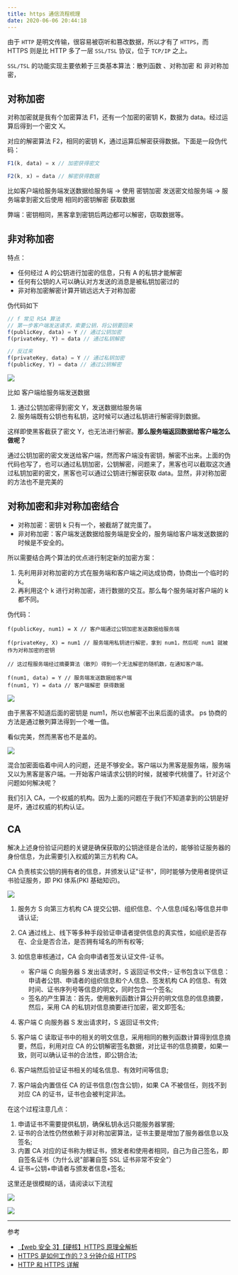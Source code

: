 ```yaml
---
title: https 通信流程梳理
date: 2020-06-06 20:44:18
---
```


由于 `HTTP` 是明文传输，很容易被窃听和篡改数据，所以才有了 `HTTPS`，而 HTTPS 则是比 HTTP 多了一层 `SSL/TSL` 协议，位于 `TCP/IP` 之上。

`SSL/TSL` 的功能实现主要依赖于三类基本算法：散列函数 、对称加密 和 非对称加密，

## 对称加密

对称加密就是我有个加密算法 F1，还有一个加密的密钥 K，数据为 data。经过运算后得到一个密文 X。

对应的解密算法 F2，相同的密钥 K，通过运算后解密获得数据。下面是一段伪代码：

```js
F1(k, data) = x // 加密获得密文

F2(k, x) = data // 解密获得数据
```

比如客户端给服务端发送数据给服务端 -> 使用 <span class='orange'>密钥加密</span> 发送密文给服务端 -> 服务端拿到密文后使用 <span class='orange'>相同的密钥解密</span> 获取数据

弊端：密钥相同，黑客拿到密钥后两边都可以解密，窃取数据等。

## 非对称加密

特点：

- 任何经过 A 的公钥进行加密的信息，只有 A 的私钥才能解密
- 任何有公钥的人可以确认对方发送的消息是被私钥加密过的
- 非对称加密解密计算开销远远大于对称加密

伪代码如下

```js
// f 常见 RSA 算法
// 第一步客户端发送请求，索要公钥，将公钥要回来
f(publicKey, data) = Y // 通过公钥加密
f(privateKey, Y) = data // 通过私钥解密

// 反过来
f(privateKey, data) = Y // 通过私钥加密
f(publicKey, Y) = data // 通过公钥解密
```

![](../../assets/http/series/asymmetric.png)

比如 客户端给服务端发送数据

1. 通过公钥加密得到密文 Y，发送数据给服务端
2. 服务端既有公钥也有私钥，这时候可以通过私钥进行解密得到数据。

这样即使黑客截获了密文 Y，也无法进行解密。**那么服务端返回数据给客户端怎么做呢？**

通过公钥加密的密文发送给客户端，然而客户端没有密钥，解密不出来。上面的伪代码也写了，也可以通过私钥加密，公钥解密，问题来了，黑客也可以截取这次通过私钥加密的密文，黑客也可以通过公钥进行解密获取 data。显然，非对称加密的方法也不是完美的

## 对称加密和非对称加密结合

- 对称加密：密钥 k 只有一个，被截胡了就完蛋了。
- 非对称加密：客户端发送数据给服务端是安全的，服务端给客户端发送数据的时候是不安全的。

所以需要结合两个算法的优点进行制定新的加密方案：

1. 先利用非对称加密的方式在服务端和客户端之间达成协商，协商出一个临时的 k。
2. 再利用这个 k 进行对称加密，进行数据的交互。那么每个服务端对客户端的 k 都不同。

伪代码：

```TS
f(publicKey, num1) = X // 客户端通过公钥加密发送数据给服务端

f(privateKey, X) = num1 // 服务端用私钥进行解密，拿到 num1，然后呢 num1 就被作为对称加密的密钥

// 这过程服务端经过摘要算法（散列）得到一个无法解密的随机数，在通知客户端。

f(num1, data) = Y // 服务端发送数据给客户端
f(num1, Y) = data // 客户端解密 获得数据
```

![](../../assets/http/series/hybrid-encryption2.png)

由于黑客不知道后面的密钥是 num1，所以也解密不出来后面的请求。 ps 协商的方法是通过散列算法得到一个唯一值。

看似完美，然而黑客也不是盖的。

![](../../assets/http/series/attack.png)

混合加密面临着中间人的问题，还是不够安全。客户端以为黑客是服务端，服务端又以为黑客是客户端。一开始客户端请求公钥的时候，就被李代桃僵了。针对这个问题如何解决呢？

我们引入 CA，一个权威的机构。因为上面的问题在于我们不知道拿到的公钥是好是坏，通过权威的机构认证。

## CA

解决上述身份验证问题的关键是确保获取的公钥途径是合法的，能够验证服务器的身份信息，为此需要引入权威的第三方机构 CA。

CA 负责核实公钥的拥有者的信息，并颁发认证"证书"，同时能够为使用者提供证书验证服务，即 PKI 体系(PKI 基础知识)。

![](../../assets/http/series/ca.png)

1. 服务方 S 向第三方机构 CA 提交公钥、组织信息、个人信息(域名)等信息并申请认证;
2. CA 通过线上、线下等多种手段验证申请者提供信息的真实性，如组织是否存在、企业是否合法，是否拥有域名的所有权等;
3. 如信息审核通过，CA 会向申请者签发认证文件-证书。

   - 客户端 C 向服务器 S 发出请求时，S 返回证书文件;- 证书包含以下信息：申请者公钥、申请者的组织信息和个人信息、签发机构 CA 的信息、有效时间、证书序列号等信息的明文，同时包含一个签名;
   - 签名的产生算法：首先，使用散列函数计算公开的明文信息的信息摘要，然后，采用 CA 的私钥对信息摘要进行加密，密文即签名;

4. 客户端 C 向服务器 S 发出请求时，S 返回证书文件;
5. 客户端 C 读取证书中的相关的明文信息，采用相同的散列函数计算得到信息摘要，然后，利用对应 CA 的公钥解密签名数据，对比证书的信息摘要，如果一致，则可以确认证书的合法性，即公钥合法;
6. 客户端然后验证证书相关的域名信息、有效时间等信息;
7. 客户端会内置信任 CA 的证书信息(包含公钥)，如果 CA 不被信任，则找不到对应 CA 的证书，证书也会被判定非法。

在这个过程注意几点：

1. 申请证书不需要提供私钥，确保私钥永远只能服务器掌握;
2. 证书的合法性仍然依赖于非对称加密算法，证书主要是增加了服务器信息以及签名;
3. 内置 CA 对应的证书称为根证书，颁发者和使用者相同，自己为自己签名，即自签名证书（为什么说"部署自签 SSL 证书非常不安全"）
4. 证书=公钥+申请者与颁发者信息+签名;

这里还是很模糊的话，请阅读以下流程

![](../../assets/http/series/ca-demo.png)

![](../../assets/http/series/ca-demo2.png)

---

参考

- [【web 安全 3】【硬核】HTTPS 原理全解析](https://www.bilibili.com/video/BV1w4411m7GL?from=search&seid=6498490351720700214)
- [HTTPS 是如何工作的？3 分钟介绍 HTTPS](https://www.bilibili.com/video/BV1j7411H7vV?from=search&seid=12290617391056969724)
- [HTTP 和 HTTPS 详解](https://juejin.im/post/5af557a3f265da0b9265a498#heading-32)
